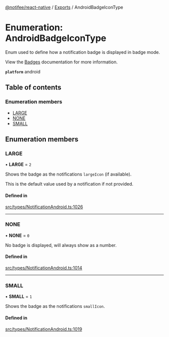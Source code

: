 [@notifee/react-native](../README.md) / [Exports](../modules.md) / AndroidBadgeIconType

# Enumeration: AndroidBadgeIconType

Enum used to define how a notification badge is displayed in badge mode.

View the [Badges](/react-native/docs/android/appearance#badges) documentation for more information.

**`platform`** android

## Table of contents

### Enumeration members

- [LARGE](AndroidBadgeIconType.md#large)
- [NONE](AndroidBadgeIconType.md#none)
- [SMALL](AndroidBadgeIconType.md#small)

## Enumeration members

### LARGE

• **LARGE** = `2`

Shows the badge as the notifications `largeIcon` (if available).

This is the default value used by a notification if not provided.

#### Defined in

[src/types/NotificationAndroid.ts:1026](https://github.com/cabljac/react-native-notifee/blob/4d792c9/src/types/NotificationAndroid.ts#L1026)

___

### NONE

• **NONE** = `0`

No badge is displayed, will always show as a number.

#### Defined in

[src/types/NotificationAndroid.ts:1014](https://github.com/cabljac/react-native-notifee/blob/4d792c9/src/types/NotificationAndroid.ts#L1014)

___

### SMALL

• **SMALL** = `1`

Shows the badge as the notifications `smallIcon`.

#### Defined in

[src/types/NotificationAndroid.ts:1019](https://github.com/cabljac/react-native-notifee/blob/4d792c9/src/types/NotificationAndroid.ts#L1019)
